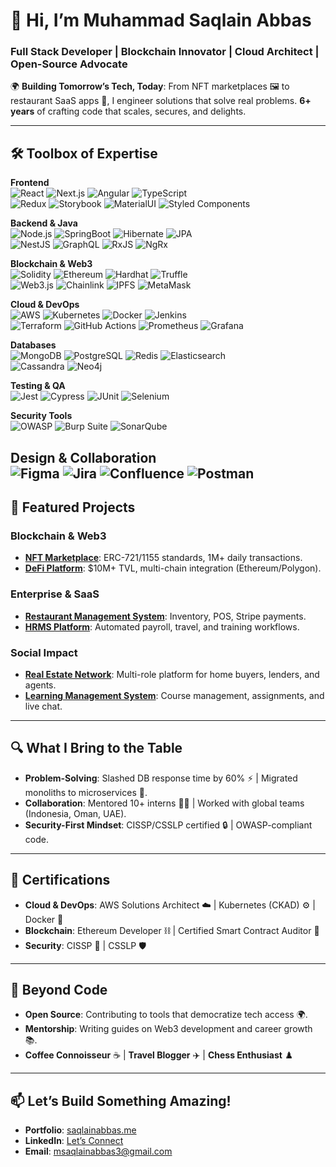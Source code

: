 # 👋 Hi, I’m Muhammad Saqlain Abbas  
### **Full Stack Developer** | **Blockchain Innovator** | **Cloud Architect** | **Open-Source Advocate**  

🌍 **Building Tomorrow’s Tech, Today**: From NFT marketplaces 🖼️ to restaurant SaaS apps 🍔, I engineer solutions that solve real problems. **6+ years** of crafting code that scales, secures, and delights.  

---

## 🛠️ **Toolbox of Expertise**  

**Frontend**  
![React](https://img.shields.io/badge/React-61DAFB?style=flat&logo=react&logoColor=black) ![Next.js](https://img.shields.io/badge/Next.js-000000?style=flat&logo=next.js&logoColor=white) ![Angular](https://img.shields.io/badge/Angular-DD0031?style=flat&logo=angular&logoColor=white) ![TypeScript](https://img.shields.io/badge/TypeScript-3178C6?style=flat&logo=typescript&logoColor=white)  
![Redux](https://img.shields.io/badge/Redux-764ABC?style=flat&logo=redux&logoColor=white) ![Storybook](https://img.shields.io/badge/Storybook-FF4785?style=flat&logo=storybook&logoColor=white) ![MaterialUI](https://img.shields.io/badge/Material_UI-0081CB?style=flat&logo=mui&logoColor=white) ![Styled Components](https://img.shields.io/badge/Styled_Components-DB7093?style=flat&logo=styledcomponents&logoColor=white)  

**Backend & Java**  
![Node.js](https://img.shields.io/badge/Node.js-339933?style=flat&logo=node.js&logoColor=white) ![SpringBoot](https://img.shields.io/badge/Spring_Boot-6DB33F?style=flat&logo=springboot&logoColor=white) ![Hibernate](https://img.shields.io/badge/Hibernate-59666C?style=flat&logo=hibernate&logoColor=white) ![JPA](https://img.shields.io/badge/JPA-007396?style=flat&logo=java&logoColor=white)  
![NestJS](https://img.shields.io/badge/NestJS-E0234E?style=flat&logo=nestjs&logoColor=white) ![GraphQL](https://img.shields.io/badge/GraphQL-E10098?style=flat&logo=graphql&logoColor=white) ![RxJS](https://img.shields.io/badge/RxJS-B7178C?style=flat&logo=reactivex&logoColor=white) ![NgRx](https://img.shields.io/badge/NgRx-999999?style=flat&logo=ngrx&logoColor=white)  

**Blockchain & Web3**  
![Solidity](https://img.shields.io/badge/Solidity-%23363636?style=flat&logo=solidity&logoColor=white) ![Ethereum](https://img.shields.io/badge/Ethereum-3C3C3D?style=flat&logo=ethereum&logoColor=white) ![Hardhat](https://img.shields.io/badge/Hardhat-FFF100?style=flat&logo=hardhat&logoColor=black) ![Truffle](https://img.shields.io/badge/Truffle-3C3C3D?style=flat&logo=truffle&logoColor=white)  
![Web3.js](https://img.shields.io/badge/Web3.js-F16822?style=flat&logo=web3.js&logoColor=white) ![Chainlink](https://img.shields.io/badge/Chainlink-375BD2?style=flat&logo=chainlink&logoColor=white) ![IPFS](https://img.shields.io/badge/IPFS-65C2CB?style=flat&logo=ipfs&logoColor=white) ![MetaMask](https://img.shields.io/badge/MetaMask-E2761B?style=flat&logo=metamask&logoColor=white)  

**Cloud & DevOps**  
![AWS](https://img.shields.io/badge/AWS-232F3E?style=flat&logo=amazonaws&logoColor=white) ![Kubernetes](https://img.shields.io/badge/Kubernetes-326CE5?style=flat&logo=kubernetes&logoColor=white) ![Docker](https://img.shields.io/badge/Docker-2496ED?style=flat&logo=docker&logoColor=white) ![Jenkins](https://img.shields.io/badge/Jenkins-D24939?style=flat&logo=jenkins&logoColor=white)  
![Terraform](https://img.shields.io/badge/Terraform-623CE4?style=flat&logo=terraform&logoColor=white) ![GitHub Actions](https://img.shields.io/badge/GitHub_Actions-2088FF?style=flat&logo=githubactions&logoColor=white) ![Prometheus](https://img.shields.io/badge/Prometheus-E6522C?style=flat&logo=prometheus&logoColor=white) ![Grafana](https://img.shields.io/badge/Grafana-F46800?style=flat&logo=grafana&logoColor=white)  

**Databases**  
![MongoDB](https://img.shields.io/badge/MongoDB-47A248?style=flat&logo=mongodb&logoColor=white) ![PostgreSQL](https://img.shields.io/badge/PostgreSQL-4169E1?style=flat&logo=postgresql&logoColor=white) ![Redis](https://img.shields.io/badge/Redis-DC382D?style=flat&logo=redis&logoColor=white) ![Elasticsearch](https://img.shields.io/badge/Elasticsearch-005571?style=flat&logo=elasticsearch&logoColor=white)  
![Cassandra](https://img.shields.io/badge/Cassandra-1287B1?style=flat&logo=apachecassandra&logoColor=white) ![Neo4j](https://img.shields.io/badge/Neo4j-008CC1?style=flat&logo=neo4j&logoColor=white)  

**Testing & QA**  
![Jest](https://img.shields.io/badge/Jest-C21325?style=flat&logo=jest&logoColor=white) ![Cypress](https://img.shields.io/badge/Cypress-17202C?style=flat&logo=cypress&logoColor=white) ![JUnit](https://img.shields.io/badge/JUnit-25A162?style=flat&logo=junit5&logoColor=white) ![Selenium](https://img.shields.io/badge/Selenium-43B02A?style=flat&logo=selenium&logoColor=white)  

**Security Tools**  
![OWASP](https://img.shields.io/badge/OWASP-000000?style=flat&logo=owasp&logoColor=white) ![Burp Suite](https://img.shields.io/badge/Burp_Suite-000000?style=flat&logo=burpsuite&logoColor=white) ![SonarQube](https://img.shields.io/badge/SonarQube-4E9BCD?style=flat&logo=sonarqube&logoColor=white)  

**Design & Collaboration**  
![Figma](https://img.shields.io/badge/Figma-F24E1E?style=flat&logo=figma&logoColor=white) ![Jira](https://img.shields.io/badge/Jira-0052CC?style=flat&logo=jira&logoColor=white) ![Confluence](https://img.shields.io/badge/Confluence-172B4D?style=flat&logo=confluence&logoColor=white) ![Postman](https://img.shields.io/badge/Postman-FF6C37?style=flat&logo=postman&logoColor=white)  
---

## 🚀 **Featured Projects**  
### **Blockchain & Web3**  
- **[NFT Marketplace](https://github.com/yourusername/nft-marketplace)**: ERC-721/1155 standards, 1M+ daily transactions.  
- **[DeFi Platform](https://github.com/yourusername/defi-platform)**: $10M+ TVL, multi-chain integration (Ethereum/Polygon).  

### **Enterprise & SaaS**  
- **[Restaurant Management System](https://github.com/yourusername/restaurant-saas)**: Inventory, POS, Stripe payments.  
- **[HRMS Platform](https://github.com/yourusername/hrms)**: Automated payroll, travel, and training workflows.  

### **Social Impact**  
- **[Real Estate Network](https://github.com/yourusername/real-estate)**: Multi-role platform for home buyers, lenders, and agents.  
- **[Learning Management System](https://github.com/yourusername/lms)**: Course management, assignments, and live chat.  

---

## 🔍 **What I Bring to the Table**  
- **Problem-Solving**: Slashed DB response time by 60% ⚡ | Migrated monoliths to microservices 🐳.  
- **Collaboration**: Mentored 10+ interns 👨🏫 | Worked with global teams (Indonesia, Oman, UAE).  
- **Security-First Mindset**: CISSP/CSSLP certified 🔒 | OWASP-compliant code.  

---

## 📜 **Certifications**  
- **Cloud & DevOps**: AWS Solutions Architect ☁️ | Kubernetes (CKAD) ⚙️ | Docker 🐳  
- **Blockchain**: Ethereum Developer ⛓️ | Certified Smart Contract Auditor 📜  
- **Security**: CISSP 🔐 | CSSLP 🛡️  

---

## 🌱 **Beyond Code**  
- **Open Source**: Contributing to tools that democratize tech access 🌍.  
- **Mentorship**: Writing guides on Web3 development and career growth 📚.  
- **Coffee Connoisseur** ☕ | **Travel Blogger** ✈️ | **Chess Enthusiast** ♟️  

---

## 📫 **Let’s Build Something Amazing!**  
- **Portfolio**: [saqlainabbas.me](https://saqlainabbas.me/)  
- **LinkedIn**: [Let’s Connect](https://linkedin.com/in/muhammad-saqlain-abbas/)  
- **Email**: msaqlainabbas3@gmail.com  
